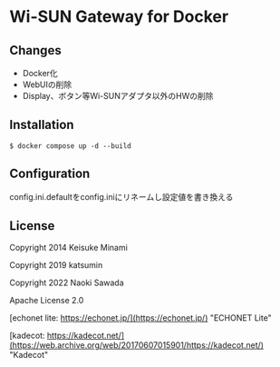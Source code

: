 # Wi-SUN Gateway for Docker

## Changes

- Docker化
- WebUIの削除
- Display、ボタン等Wi-SUNアダプタ以外のHWの削除

## Installation

```
$ docker compose up -d --build
```

## Configuration

config.ini.defaultをconfig.iniにリネームし設定値を書き換える

## License

Copyright 2014 Keisuke Minami

Copyright 2019 katsumin

Copyright 2022 Naoki Sawada

Apache License 2.0

[echonet lite: https://echonet.jp/](https://echonet.jp/) "ECHONET Lite"

[kadecot: https://kadecot.net/](https://web.archive.org/web/20170607015901/https://kadecot.net/) "Kadecot"

